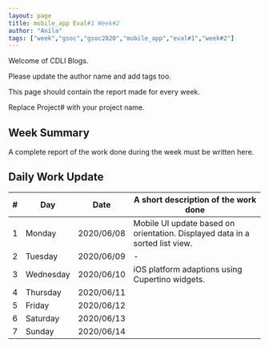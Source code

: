 ```yaml
---
layout: page
title: mobile_app Eval#1 Week#2
author: "Anila"
tags: ["week","gsoc","gsoc2020","mobile_app","eval#1","week#2"]
---
```

Welcome of CDLI Blogs.

Please update the author name and add tags too. 

This page should contain the report made for every week.

Replace Project# with your project name.

## Week Summary

A complete report of the work done during the week must be written here. 


## Daily Work Update

|\#|Day|Date|A short description of the work done|  
|---	|---	|---	|---	|  
|1   	| Monday 	|   2020/06/08	|Mobile UI update based on orientation. Displayed data in a sorted list view.   	|  
|2   	| Tuesday  	|   2020/06/09	|-   	|  
|3   	| Wednesday  	|  2020/06/10 	|iOS platform adaptions using Cupertino widgets.   	|  
|4   	| Thursday  	|   2020/06/11	|   	|  
|5   	| Friday  	|   2020/06/12	|   	|  
|6   	| Saturday  	|   2020/06/13	|   	|  
|7   	| Sunday  	|   2020/06/14	|   	|  
